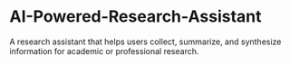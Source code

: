 # AI-Powered-Research-Assistant
A research assistant that helps users collect, summarize, and synthesize information for academic or professional research.
